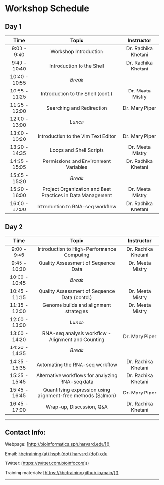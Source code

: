# Workshop Schedule

## Day 1

| Time            |  Topic  | Instructor |
|:------------------------:|:------------------------------------------------:|:--------:|
|9:00 - 9:40 | Workshop Introduction | Dr. Radhika Khetani |
|9:40 - 10:40 | Introduction to the Shell | Dr. Radhika Khetani |
|10:40 - 10:55 | *Break* | |
|10:55 - 11:25 | Introduction to the Shell (cont.) | Dr. Meeta Mistry |
|11:25 - 12:00 | Searching and Redirection | Dr. Mary Piper |
|12:00 - 13:00 | *Lunch* | |
|13:00 - 13:20 | Introduction to the Vim Text Editor | Dr. Mary Piper |
|13:20 - 14:35 | Loops and Shell Scripts | Dr. Meeta Mistry |
|14:35 - 15:05 | Permissions and Environment Variables | Dr. Radhika Khetani |
|15:05 - 15:20 | *Break* | |
|15:20 - 16:00 | Project Organization and Best Practices in Data Management | Dr. Meeta Mistry |
|16:00 - 17:00 | Introduction to RNA-seq workflow | Dr. Radhika Khetani |

## Day 2

| Time            |   Topic  | Instructor |
|:------------------------:|:----------:|:--------:|
|9:00 - 9:45 | Introduction to High-Performance Computing | Dr. Radhika Khetani |
|9:45 - 10:30 | Quality Assessment of Sequence Data | Dr. Meeta Mistry |
|10:30 - 10:45 | *Break* | |
|10:45 - 11:15 | Quality Assessment of Sequence Data (contd.) | Dr. Meeta Mistry |
|11:15 - 12:00 | Genome builds and alignment strategies| Dr. Meeta Mistry |
|12:00 - 13:00 | *Lunch* | |
|13:00 - 14:20 | RNA-seq analysis workflow - Alignment and Counting | Dr. Mary Piper |
|14:20 - 14:35 | *Break* | |
|14:35 - 15:35 | Automating the RNA-seq workflow | Dr. Radhika Khetani |
|15:35 - 15:45 | Alternative workflows for analyzing RNA-seq data | Dr. Radhika Khetani |
|15:45 - 16:45 | Quantifying expression using alignment-free methods (Salmon) | Dr. Mary Piper |
|16:45 - 17:00 | Wrap-up, Discussion, Q&A | Dr. Radhika Khetani |

----

## Contact Info:

Webpage: [http://bioinformatics.sph.harvard.edu/]()

Email: [hbctraining (at) hsph (dot) harvard (dot) edu](mailto:hbctraining@hsph.harvard.edu)

Twitter: [https://twitter.com/bioinfocore]()

Training materials: [https://hbctraining.github.io/main/]()

---
